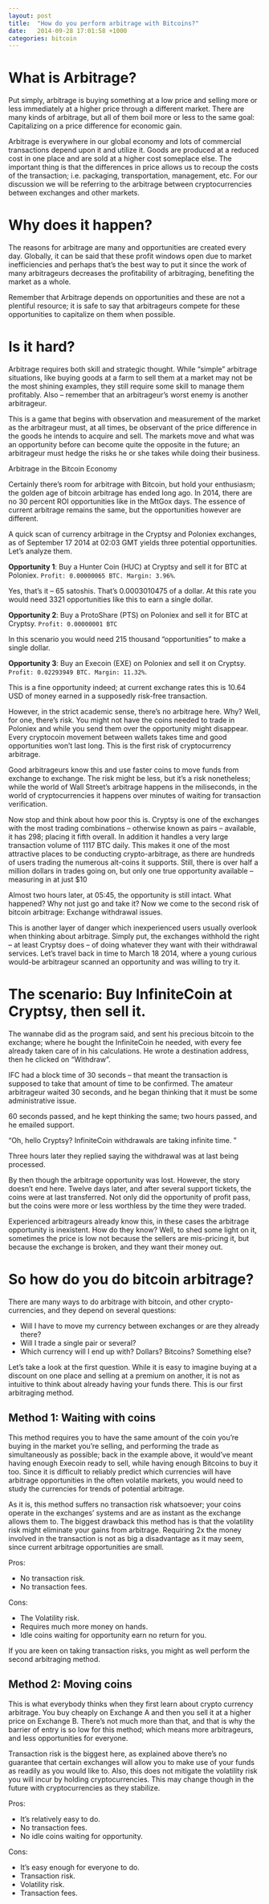 ```yaml
---
layout: post
title:  "How do you perform arbitrage with Bitcoins?"
date:   2014-09-28 17:01:58 +1000
categories: bitcoin
---
```

# What is Arbitrage?

Put simply, arbitrage is buying something at a low price and selling more or less immediately at a higher price through a different market. There are many kinds of arbitrage, but all of them boil more or less to the same goal: Capitalizing on a price difference for economic gain.

Arbitrage is everywhere in our global economy and lots of commercial transactions depend upon it and utilize it. Goods are produced at a reduced cost in one place and are sold at a higher cost someplace else. The important thing is that the differences in price allows us to recoup the costs of the transaction; i.e. packaging, transportation, management, etc. For our discussion we will be referring to the arbitrage between cryptocurrencies between exchanges and other markets.

# Why does it happen?

The reasons for arbitrage are many and opportunities are created every day. Globally, it can be said that these profit windows open due to market inefficiencies and perhaps that’s the best way to put it since the work of many arbitrageurs decreases the profitability of arbitraging, benefiting the market as a whole.

Remember that Arbitrage depends on opportunities and these are not a plentiful resource; it is safe to say that arbitrageurs compete for these opportunities to capitalize on them when possible.

# Is it hard?

Arbitrage requires both skill and strategic thought. While “simple” arbitrage situations, like buying goods at a farm to sell them at a market may not be the most shining examples, they still require some skill to manage them profitably. Also – remember that an arbitrageur’s worst enemy is another arbitrageur.

This is a game that begins with observation and measurement of the market as the arbitrageur must, at all times, be observant of the price difference in the goods he intends to acquire and sell. The markets move and what was an opportunity before can become quite the opposite in the future; an arbitrageur must hedge the risks he or she takes while doing their business.

Arbitrage in the Bitcoin Economy

Certainly there’s room for arbitrage with Bitcoin, but hold your enthusiasm; the golden age of bitcoin arbitrage has ended long ago. In 2014, there are no 30 percent ROI opportunities like in the MtGox days. The essence of current arbitrage remains the same, but the opportunities however are different.

A quick scan of currency arbitrage in the Cryptsy and Poloniex exchanges, as of  September 17 2014 at 02:03 GMT yields three potential opportunities. Let’s analyze them.

**Opportunity 1**: Buy a Hunter Coin (HUC) at Cryptsy and sell it for BTC at Poloniex. ```Profit: 0.00000065 BTC. Margin: 3.96%```.

Yes, that’s it – 65 satoshis. That’s 0.0003010475 of a dollar. At this rate you would need 3321 opportunities like this to earn a single dollar.

**Opportunity 2**: Buy a ProtoShare (PTS) on Poloniex and sell it for BTC at Cryptsy. ```Profit: 0.00000001 BTC```

In this scenario you would need 215 thousand “opportunities” to make a single dollar.

**Opportunity 3**: Buy an Execoin (EXE) on Poloniex and sell it on Cryptsy. ```Profit: 0.02293949 BTC. Margin: 11.32%```.

This is a fine opportunity indeed; at current exchange rates this is 10.64 USD of money earned in a supposedly risk-free transaction.

However, in the strict academic sense, there’s no arbitrage here. Why? Well, for one, there’s risk. You might not have the coins needed to trade in Poloniex and while you send them over the opportunity might disappear. Every cryptocoin movement between wallets takes time and good opportunities won’t last long. This is the first risk of cryptocurrency arbitrage.

Good arbitrageurs know this and use faster coins to move funds from exchange to exchange. The risk might be less, but it’s a risk nonetheless; while the world of Wall Street’s arbitrage happens in the miliseconds,  in the world of cryptocurrencies it happens over minutes of waiting for transaction verification.

Now stop and think about how poor this is. Cryptsy is one of the exchanges with the most trading combinations – otherwise known as pairs – available, it has 298; placing it fifth overall. In addition it handles a very large transaction volume of 1117 BTC daily. This makes it one of the most attractive places to be conducting crypto-arbitrage, as there are hundreds of users trading the numerous alt-coins it supports. Still, there is over half a million dollars in trades going on, but only one true opportunity available – measuring in at just $10

Almost two hours later, at 05:45, the opportunity is still intact. What happened? Why not just go and take it? Now we come to the second risk of bitcoin arbitrage: Exchange withdrawal issues.

This is another layer of danger which inexperienced users usually overlook when thinking about arbitrage. Simply put, the exchanges withhold the right – at least Cryptsy does – of doing whatever they want with their withdrawal services. Let’s travel back in time to March 18 2014, where a young curious would-be arbitrageur scanned an opportunity and was willing to try it.

# The scenario: Buy InfiniteCoin at Cryptsy, then sell it.

The wannabe did as the program said, and sent his precious bitcoin to the exchange; where he bought the InfiniteCoin he needed, with every fee already taken care of in his calculations. He wrote a destination address, then he clicked on “Withdraw”.

IFC had a block time of 30 seconds – that meant the transaction is supposed to take that amount of time to be confirmed. The amateur arbitrageur waited 30 seconds, and he began thinking that it must be some administrative issue.

60 seconds passed, and he kept thinking the same; two hours passed, and he emailed support.

“Oh, hello Cryptsy? InfiniteCoin withdrawals are taking infinite time. ”

Three hours later they replied saying the withdrawal was at last being processed.

By then though the arbitrage opportunity was lost. However, the story doesn’t end here. Twelve days later, and after several support tickets, the coins were at last transferred. Not only did the opportunity of profit pass,  but the coins were more or less worthless by the time they were traded.

Experienced arbitrageurs already know this, in these cases the arbitrage opportunity is inexistent. How do they know? Well, to shed some light on it, sometimes the price is low not because the sellers are mis-pricing it, but because the exchange is broken, and they want their money out.

# So how do you do bitcoin arbitrage?

There are many ways to do arbitrage with bitcoin, and other crypto-currencies, and they depend on several questions:

- Will I have to move my currency between exchanges or are they already there?
- Will I trade a single pair or several?
- Which currency will I end up with? Dollars? Bitcoins? Something else?

Let’s take a look at the first question. While it is easy to imagine buying at a discount on one place and selling at a premium on another, it is not as intuitive to think about already having your funds there. This is our first arbitraging method.

## Method 1: Waiting with coins

This method requires you to have the same amount of the coin you’re buying in the market you’re selling, and performing the trade as simultaneously as possible; back in the example above, it would’ve meant having enough Execoin ready to sell, while having enough Bitcoins to buy it too. Since it is difficult to reliably predict which currencies will have arbitrage opportunities in the often volatile markets, you would need to study the currencies for trends of potential arbitrage.

As it is, this method suffers no transaction risk whatsoever; your coins operate in the exchanges’ systems and are as instant as the exchange allows them to. The biggest drawback this method has is that the volatility risk might eliminate your gains from arbitrage. Requiring 2x the money involved in the transaction is not as big a disadvantage as it may seem, since current arbitrage opportunities are small.

Pros:

- No transaction risk.
- No transaction fees.

Cons:

- The Volatility risk.
- Requires much more money on hands.
- Idle coins waiting for opportunity earn no return for you.

If you are keen on taking transaction risks, you might as well perform the second arbitraging method.

## Method 2: Moving coins

This is what everybody thinks when they first learn about crypto currency arbitrage. You buy cheaply on Exchange A and then you sell it at a higher price on Exchange B. There’s not much more than that, and that is why the barrier of entry is so low for this method; which means more arbitrageurs, and less opportunities for everyone.

Transaction risk is the biggest here, as explained above there’s no guarantee that certain exchanges will allow you to make use of your funds as readily as you would like to. Also, this does not mitigate the volatility risk you will incur by holding cryptocurrencies. This may change though in the future with cryptocurrencies as they stabilize.

Pros:

- It’s relatively easy to do.
- No transaction fees.
- No idle coins waiting for opportunity.

Cons:

- It’s easy enough for everyone to do.
- Transaction risk.
- Volatility risk.
- Transaction fees.

